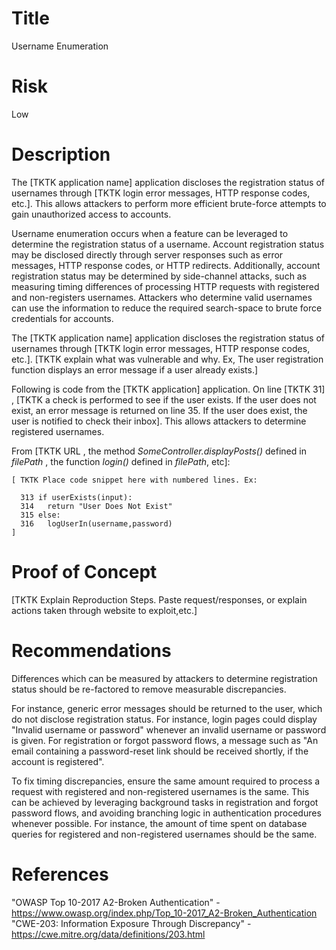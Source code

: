 # Title
Username Enumeration

# Risk
Low

# Description

The [TKTK application name] application discloses the registration status of usernames through [TKTK login error messages, HTTP response codes, etc.]. This allows attackers to perform more efficient brute-force attempts to gain unauthorized access to accounts.

Username enumeration occurs when a feature can be leveraged to determine the registration status of a username. Account registration status may be disclosed directly through server responses such as error messages, HTTP response codes, or HTTP redirects. Additionally, account registration status may be determined by side-channel attacks, such as measuring timing differences of processing HTTP requests with registered and non-registers usernames. Attackers who determine valid usernames can use the information to reduce the required search-space to brute force credentials for accounts. 

The [TKTK application name] application discloses the registration status of usernames through [TKTK login error messages, HTTP response codes, etc.]. [TKTK explain what was vulnerable and why. Ex, The user registration function displays an error message if a user already exists.] 

Following is code from the [TKTK application] application. On line [TKTK 31] , [TKTK a check is performed to see if the user exists. If the user does not exist, an error message is returned on line 35. If the user does exist, the user is notified to check their inbox]. This allows attackers to determine registered usernames.

From [TKTK  URL , the method *SomeController.displayPosts()* defined in *filePath* , the function *login()* defined in *filePath*, etc]:
~~~
[ TKTK Place code snippet here with numbered lines. Ex:

  313 if userExists(input):
  314   return "User Does Not Exist"
  315 else:
  316   logUserIn(username,password)
]

~~~

# Proof of Concept

[TKTK Explain Reproduction Steps. Paste request/responses, or explain actions taken through website to exploit,etc.]


# Recommendations

Differences which can be measured by attackers to determine registration status should be re-factored to remove measurable discrepancies.  

For instance, generic error messages should be returned to the user, which do not disclose registration status. For instance, login pages could display "Invalid username or password" whenever an invalid username or password is given. For registration or forgot password flows, a message such as "An email containing a password-reset link should be received shortly, if the account is registered".

To fix timing discrepancies, ensure the same amount required to process a request with registered and non-registered usernames is the same. This can be achieved by leveraging background tasks in registration and forgot password flows, and avoiding branching logic in authentication procedures whenever possible. For instance, the amount of time spent on database queries for registered and non-registered usernames should be the same. 


# References
"OWASP Top 10-2017 A2-Broken Authentication" - https://www.owasp.org/index.php/Top_10-2017_A2-Broken_Authentication
"CWE-203: Information Exposure Through Discrepancy" - https://cwe.mitre.org/data/definitions/203.html
